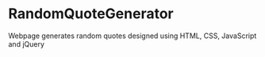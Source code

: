 # RandomQuoteGenerator
Webpage generates random quotes designed using HTML, CSS, JavaScript and jQuery
